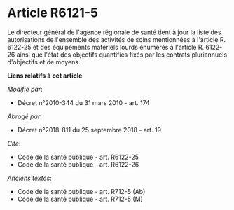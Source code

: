 # Article R6121-5

Le directeur général de l'agence régionale de santé tient à jour la liste des autorisations de l'ensemble des activités de
soins mentionnées à l'article R. 6122-25 et des équipements matériels lourds énumérés à l'article R. 6122-26 ainsi que l'état
des objectifs quantifiés fixés par les contrats pluriannuels d'objectifs et de moyens.

**Liens relatifs à cet article**

_Modifié par_:

  - Décret n°2010-344 du 31 mars 2010 - art. 174

_Abrogé par_:

  - Décret n°2018-811 du 25 septembre 2018 - art. 19

_Cite_:

  - Code de la santé publique - art. R6122-25
  - Code de la santé publique - art. R6122-26

_Anciens textes_:

  - Code de la santé publique - art. R712-5 (Ab)
  - Code de la santé publique - art. R712-5 (M)
